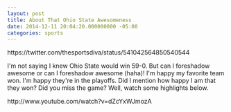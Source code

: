 ```yaml
---
layout: post
title: About That Ohio State Awesomeness
date: 2014-12-11 20:04:20.000000000 -05:00
categories: sports
---
```

<p>https://twitter.com/thesportsdiva/status/541042564850540544</p>
<p style="text-align:left;">I'm not saying I knew Ohio State would win 59-0. But can I foreshadow awesome or can I foreshadow awesome (haha)! I'm happy my favorite team won. I'm happy they're in the playoffs. Did I mention how happy I am that they won? Did you miss the game? Well, watch some highlights below.</p>
<p>http://www.youtube.com/watch?v=dZcYxWJmozA</p>
